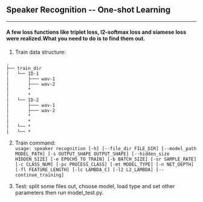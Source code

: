 ## Speaker Recognition -- One-shot Learning
----------------------------
#### A few loss functions like triplet loss, l2-softmax loss and siamese loss were realized.What you need to do is to find them out.

1. Train data structure:  
```
.
├── train_dir
|   └── ID-1
|       ├─── wav-1
|       ├─── wav-2
|       *
|       *
|   └── ID-2
|       ├─── wav-1
|       ├─── wav-2
|       *
|       *
|   └── *
|   └── *
```
2. Train command:   
`usage: speaker recognition [-h] [--file_dir FILE_DIR]
                           [--model_path MODEL_PATH]
                           [-s OUTPUT_SHAPE OUTPUT_SHAPE]
                           [--hidden_size HIDDEN_SIZE] [-e EPOCHS_TO_TRAIN]
                           [-b BATCH_SIZE] [-sr SAMPLE_RATE] [-c CLASS_NUM]
                           [-pc PROCESS_CLASS] [-mt MODEL_TYPE] [-n NET_DEPTH]
                           [-fl FEATURE_LENGTH] [-lc LAMBDA_C] [-l2 L2_LAMBDA]
                           [--continue_training]`
     
3. Test:  split some files out, choose model, load type and set other parameters then run model_test.py.

